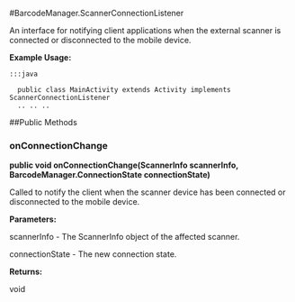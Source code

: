 #BarcodeManager.ScannerConnectionListener

An interface for notifying client applications when the external scanner is connected or disconnected to the mobile device.



**Example Usage:**
	
	:::java	
	 	
	  public class MainActivity extends Activity implements ScannerConnectionListener
	  .. .. ..
	  


##Public Methods

### onConnectionChange

**public void onConnectionChange(ScannerInfo scannerInfo, BarcodeManager.ConnectionState connectionState)**

Called to notify the client when the scanner device has been connected or disconnected to the mobile device.

**Parameters:**

scannerInfo - The ScannerInfo object of the affected scanner.

connectionState - The new connection state.

**Returns:**

void

